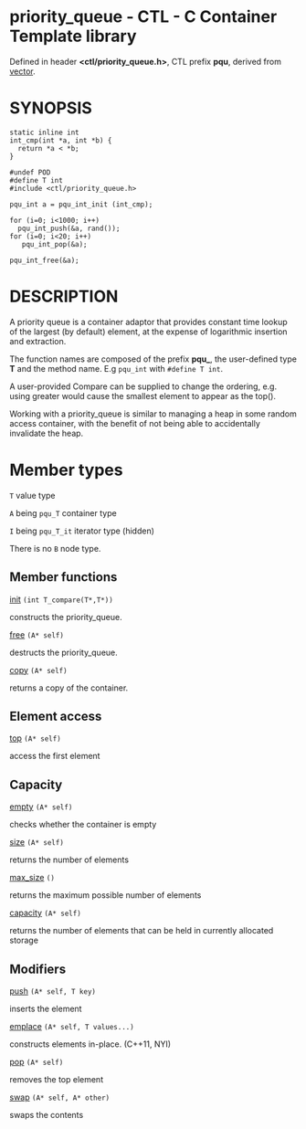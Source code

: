 # priority_queue - CTL - C Container Template library

Defined in header **<ctl/priority_queue.h>**, CTL prefix **pqu**,
derived from [vector](vector.md).

# SYNOPSIS

    static inline int
    int_cmp(int *a, int *b) {
      return *a < *b;
    }

    #undef POD
    #define T int
    #include <ctl/priority_queue.h>

    pqu_int a = pqu_int_init (int_cmp);

    for (i=0; i<1000; i++)
      pqu_int_push(&a, rand());
    for (i=0; i<20; i++)
       pqu_int_pop(&a);

    pqu_int_free(&a);

# DESCRIPTION

A priority queue is a container adaptor that provides constant time lookup of
the largest (by default) element, at the expense of logarithmic insertion and
extraction.

The function names are composed of the prefix **pqu_**, the user-defined type
**T** and the method name. E.g `pqu_int` with `#define T int`.

A user-provided Compare can be supplied to change the ordering, e.g. using
greater<T> would cause the smallest element to appear as the top().

Working with a priority_queue is similar to managing a heap in some random
access container, with the benefit of not being able to accidentally invalidate
the heap. 

# Member types

`T`                     value type

`A` being `pqu_T`       container type

`I` being `pqu_T_it`    iterator type (hidden)

There is no `B` node type.

## Member functions

[init](pqu/init.md) `(int T_compare(T*,T*))`

constructs the priority_queue.

[free](pqu/free.md) `(A* self)`

destructs the priority_queue.

[copy](pqu/copy.md) `(A* self)`

returns a copy of the container.

## Element access

[top](pqu/top.md) `(A* self)`

access the first element

## Capacity

[empty](pqu/empty.md) `(A* self)`

checks whether the container is empty

[size](pqu/size.md) `(A* self)`

returns the number of elements

[max_size](pqu/max_size.md) `()`

returns the maximum possible number of elements

[capacity](pqu/capacity.md) `(A* self)`

returns the number of elements that can be held in currently allocated storage

## Modifiers

[push](pqu/push.md) `(A* self, T key)`

inserts the element

[emplace](pqu/emplace.md) `(A* self, T values...)`

constructs elements in-place. (C++11, NYI)

[pop](pqu/pop.md) `(A* self)`

removes the top element

[swap](pqu/swap.md) `(A* self, A* other)`

swaps the contents
